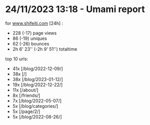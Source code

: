 # 24/11/2023 13:18 - Umami report
for www.shifeiti.com [24h] :

 - 228 (-17) page views
 - 86 (-19) uniques
 - 62 (-26) bounces
 - 2h 6' 23'' (-2h 9' 51'') totaltime


top 10 urls:
 - 41x [/blog/2022-12-09/]
 - 38x [/]
 - 38x [/blog/2023-01-12/]
 - 19x [/blog/2022-12-22/]
 - 11x [/about/]
 - 8x [/friends/]
 - 7x [/blog/2022-05-07/]
 - 5x [/blog/categories/]
 - 5x [/page/2/]
 - 5x [/blog/2022-08-26/]


